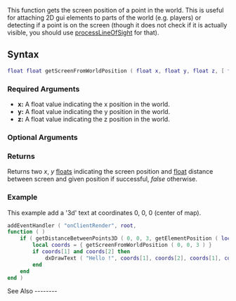 This function gets the screen position of a point in the world. This is useful for attaching 2D gui elements to parts of the world (e.g. players) or detecting if a point is on the screen (though it does not check if it is actually visible, you should use [processLineOfSight](/docs/processLineOfSight.md "wikilink") for that).

Syntax
------

``` lua
float float getScreenFromWorldPosition ( float x, float y, float z, [ float edgeTolerance=0, bool relative=true ] )
```

### Required Arguments

-   **x:** A float value indicating the x position in the world.
-   **y:** A float value indicating the y position in the world.
-   **z:** A float value indicating the z position in the world.

### Optional Arguments

### Returns

Returns two *x*, *y* [floats](/docs/float.md "wikilink") indicating the screen position and [float](/float.md "wikilink") distance between screen and given position if successful, *false* otherwise.

### Example

<section class="client" name="Client-side Script" show="true">
This example add a '3d' text at coordinates 0, 0, 0 (center of map).

``` lua
addEventHandler ( "onClientRender", root,
function ( )
    if ( getDistanceBetweenPoints3D ( 0, 0, 3, getElementPosition ( localPlayer ) ) ) < 50 then
        local coords = { getScreenFromWorldPosition ( 0, 0, 3 ) }
        if coords[1] and coords[2] then
            dxDrawText ( "Hello !", coords[1], coords[2], coords[1], coords[2], tocolor(255,255,255), 1, "default-bold" )
        end
    end
end )
```

</section>
See Also
--------
